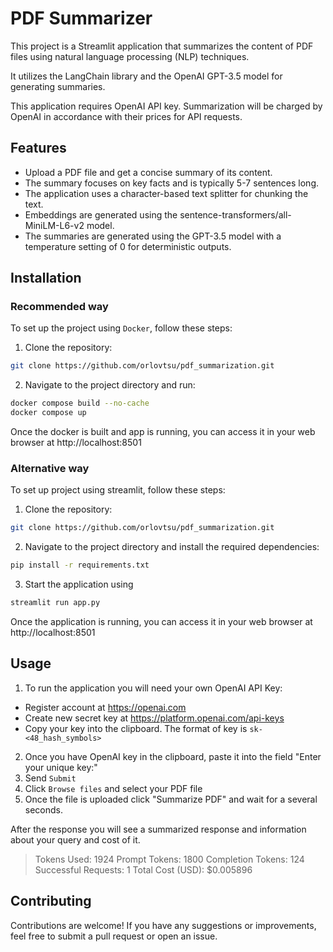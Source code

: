 # PDF Summarizer
This project is a Streamlit application that summarizes the content of PDF files using natural language processing (NLP) techniques.  

It utilizes the LangChain library and the OpenAI GPT-3.5 model for generating summaries.   

This application requires OpenAI API key. Summarization will be charged by OpenAI in accordance with their prices for API requests.  

## Features

- Upload a PDF file and get a concise summary of its content.
- The summary focuses on key facts and is typically 5-7 sentences long.
- The application uses a character-based text splitter for chunking the text.
- Embeddings are generated using the sentence-transformers/all-MiniLM-L6-v2 model.
- The summaries are generated using the GPT-3.5 model with a temperature setting of 0 for deterministic outputs.

## Installation

### Recommended way
To set up the project using `Docker`, follow these steps:

1. Clone the repository:
```bash
git clone https://github.com/orlovtsu/pdf_summarization.git
```
2. Navigate to the project directory and run:
```bash
docker compose build --no-cache
docker compose up
```
Once the docker is built and app is running, you can access it in your web browser at http://localhost:8501

### Alternative way
To set up project using streamlit, follow these steps:

1. Clone the repository:
```bash
git clone https://github.com/orlovtsu/pdf_summarization.git
```

2. Navigate to the project directory and install the required dependencies:
```bash
pip install -r requirements.txt
```

3. Start the application using
```bash
streamlit run app.py
```
Once the application is running, you can access it in your web browser at http://localhost:8501

## Usage 

1. To run the application you will need your own OpenAI API Key:
- Register account at https://openai.com
- Create new secret key at https://platform.openai.com/api-keys
- Copy your key into the clipboard. The format of key is `sk-<48_hash_symbols>`

2. Once you have OpenAI key in the clipboard, paste it into the field "Enter your unique key:"
3. Send `Submit`
4. Click `Browse files` and select your PDF file
5. Once the file is uploaded click "Summarize PDF" and wait for a several seconds.

After the response you will see a summarized response and information about your query and cost of it.
>Tokens Used: 1924 Prompt Tokens: 1800 Completion Tokens: 124 Successful Requests: 1 Total Cost (USD): $0.005896

## Contributing
Contributions are welcome! If you have any suggestions or improvements, feel free to submit a pull request or open an issue.


